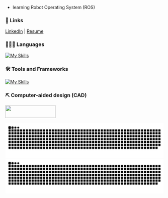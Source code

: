 - learning Robot Operating System (ROS)

### 🔗 Links
 [LinkedIn](https://www.linkedin.com/in/tarunkuddu/) | [Resume](https://github.com/TarunK-EE/TarunK-EE/blob/main/Tarun_Kuddu__resume.pdf) 

### 👨🏼‍💻 Languages
[![My Skills](https://skillicons.dev/icons?i=matlab,py,c,cpp,java,adruino)](https://skillicons.dev)
### 🛠 Tools and Frameworks
[![My Skills](https://skillicons.dev/icons?i=linux,vscode,adruino)](https://skillicons.dev)

### ⛏️ Computer-aided design (CAD)
<img src="https://github.com/TarunK-EE/TarunK-EE/assets/129455344/703ee7f1-b11b-4da6-bb3c-e7cb3a123e2d" width="160" height="40">

![Contributions](https://github.com/mahfoozm/mahfoozm/blob/output/github-contribution-grid-snake.svg#gh-light-mode-only)
![Contributions](https://github.com/mahfoozm/mahfoozm/blob/output/github-contribution-grid-snake-dark.svg#gh-dark-mode-only)
